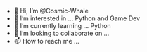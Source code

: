 - 👋 Hi, I’m @Cosmic-Whale
- 👀 I’m interested in ... Python and Game Dev
- 🌱 I’m currently learning ... Python
- 💞️ I’m looking to collaborate on ...
- 📫 How to reach me ... 

<!---
Cosmic-Whale/Cosmic-Whale is a ✨ special ✨ repository because its `README.md` (this file) appears on your GitHub profile.
You can click the Preview link to take a look at your changes.
--->
